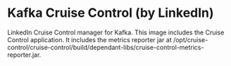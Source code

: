 # Kafka Cruise Control (by LinkedIn)

LinkedIn Cruise Control manager for Kafka. This image includes the Cruise Control application. It includes the metrics reporter jar at /opt/cruise-control/cruise-control/build/dependant-libs/cruise-control-metrics-reporter.jar.
